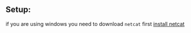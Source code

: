 ## Setup:
if you are using windows you need to download `netcat` first
[install netcat](https://eternallybored.org/misc/netcat/netcat-win32-1.11.zip) 
